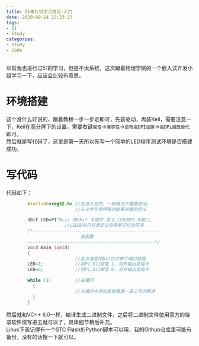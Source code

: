 ```yaml
---
title: 51单片机学习笔记-入门
date: 2020-09-14 23:23:23
tags:
- 51
- Study
categories:
- Study
- Code
---
```

以前我也进行过51的学习，但是不太系统，这次跟着物理学院的一个嵌入式开发小组学习一下，应该会比较有意思。
<!--more-->
# 环境搭建
这个没什么好说的，跟着教程一步一步走即可，先装驱动，再装Keil，需要注意一下，Keil在高分屏下的设置，需要右键`属性`->`兼容性`->`更改高DPI设置`->`高DPi缩放替代`即可。  
然后就是写代码了，这里是第一天所以先写一个简单的LED程序测试环境是否搭建成功。  
# 写代码
代码如下： 
```C
        #include<reg52.h> //包含头文件，一般情况不需要改动，
                          //头文件包含特殊功能寄存器的定义

        sbit LED=P1^0;// 用sbit 关键字 定义 LED到P1.0端口，
                      //LED是自己任意定义且容易记忆的符号
        /*------------------------------------------------
                            主函数
        ------------------------------------------------*/
        void main (void)
        {
                          //此方法使用bit位对单个端口赋值
        LED=1;            //将P1.0口赋值 1，对外输出高电平
        LED=0;            //将P1.0口赋值 0，对外输出低电平

        while (1)         //主循环
          {
                          //主循环中添加其他需要一直工作的程序
          }
        }
 ```
 然后就和VC++ 6.0一样，编译生成二进制文件，之后将二进制文件使用官方的烧录软件烧写进去就可以了，具体细节稍后补充。  
 Linux下我记得有一个STC Flash的Python脚本可以用，我的Github仓库里可能有备份，没有的话搜一下就可以。
